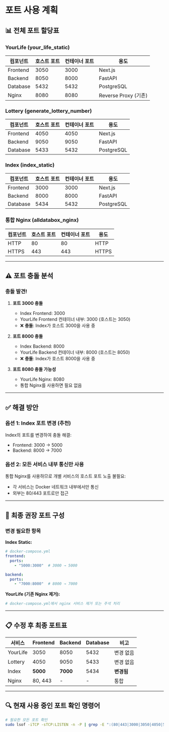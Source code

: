 # 포트 사용 계획

## 📊 전체 포트 할당표

### YourLife (your_life_static)
| 컴포넌트 | 호스트 포트 | 컨테이너 포트 | 용도 |
|---------|------------|--------------|------|
| Frontend | 3050 | 3000 | Next.js |
| Backend | 8050 | 8000 | FastAPI |
| Database | 5432 | 5432 | PostgreSQL |
| Nginx | 8080 | 8080 | Reverse Proxy (기존) |

### Lottery (generate_lottery_number)
| 컴포넌트 | 호스트 포트 | 컨테이너 포트 | 용도 |
|---------|------------|--------------|------|
| Frontend | 4050 | 4050 | Next.js |
| Backend | 9050 | 9050 | FastAPI |
| Database | 5433 | 5432 | PostgreSQL |

### Index (index_static)
| 컴포넌트 | 호스트 포트 | 컨테이너 포트 | 용도 |
|---------|------------|--------------|------|
| Frontend | 3000 | 3000 | Next.js |
| Backend | 8000 | 8000 | FastAPI |
| Database | 5434 | 5432 | PostgreSQL |

### 통합 Nginx (alldatabox_nginx)
| 컴포넌트 | 호스트 포트 | 컨테이너 포트 | 용도 |
|---------|------------|--------------|------|
| HTTP | 80 | 80 | HTTP |
| HTTPS | 443 | 443 | HTTPS |

---

## ⚠️ 포트 충돌 분석

### 충돌 발견!

1. **포트 3000 충돌**
   - Index Frontend: 3000
   - YourLife Frontend 컨테이너 내부: 3000 (호스트는 3050)
   - ❌ **충돌**: Index가 호스트 3000을 사용 중

2. **포트 8000 충돌**
   - Index Backend: 8000
   - YourLife Backend 컨테이너 내부: 8000 (호스트는 8050)
   - ❌ **충돌**: Index가 호스트 8000을 사용 중

3. **포트 8080 충돌 가능성**
   - YourLife Nginx: 8080
   - 통합 Nginx를 사용하면 필요 없음

---

## ✅ 해결 방안

### 옵션 1: Index 포트 변경 (추천)
Index의 포트를 변경하여 충돌 해결:
- Frontend: 3000 → 5000
- Backend: 8000 → 7000

### 옵션 2: 모든 서비스 내부 통신만 사용
통합 Nginx를 사용하므로 개별 서비스의 호스트 포트 노출 불필요:
- 각 서비스는 Docker 네트워크 내부에서만 통신
- 외부는 80/443 포트로만 접근

---

## 🎯 최종 권장 포트 구성

### 변경 필요한 항목

**Index Static:**
```yaml
# docker-compose.yml
frontend:
  ports:
    - "5000:3000"  # 3000 → 5000

backend:
  ports:
    - "7000:8000"  # 8000 → 7000
```

**YourLife (기존 Nginx 제거):**
```yaml
# docker-compose.yml에서 nginx 서비스 제거 또는 주석 처리
```

---

## 📋 수정 후 최종 포트표

| 서비스 | Frontend | Backend | Database | 비고 |
|--------|----------|---------|----------|------|
| YourLife | 3050 | 8050 | 5432 | 변경 없음 |
| Lottery | 4050 | 9050 | 5433 | 변경 없음 |
| Index | **5000** | **7000** | 5434 | **변경됨** |
| Nginx | 80, 443 | - | - | 통합 |

---

## 🔍 현재 사용 중인 포트 확인 명령어

```bash
# 필요한 모든 포트 확인
sudo lsof -iTCP -sTCP:LISTEN -n -P | grep -E ":(80|443|3000|3050|4050|5000|5432|5433|5434|7000|8000|8050|9050)"
```
